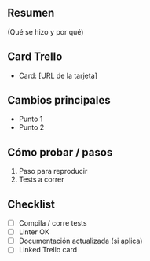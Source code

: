 ## Resumen
(Qué se hizo y por qué)

## Card Trello
- Card: [URL de la tarjeta]

## Cambios principales
- Punto 1
- Punto 2

## Cómo probar / pasos
1. Paso para reproducir
2. Tests a correr

## Checklist
- [ ] Compila / corre tests
- [ ] Linter OK
- [ ] Documentación actualizada (si aplica)
- [ ] Linked Trello card
